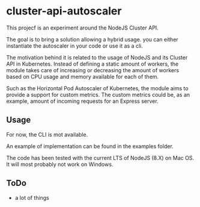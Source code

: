 # cluster-api-autoscaler

This projecf is an experiment around the NodeJS Cluster API.

The goal is to bring a solution allowing a hybrid usage. you can either instantiate the autoscaler in your code or use it as a cli.

The motivation behind it is related to the usage of NodeJS and its Cluster API in Kubernetes. Instead of defining a static amount of workers, the module takes care of increasing or decreasing the amount of workers based on CPU usage and memory available for each of them.

Such as the Horizontal Pod Autoscaler of Kubernetes, the module aims to provide a support for custom metrics. The custom metrics could be, as an example, amount of incoming requests for an Express server.

## Usage

For now, the CLI is mot available.

An example of implementation can be found in the examples folder.

The code has been tested with the current LTS of NodeJS (8.X) on Mac OS. It will most probably not work on Windows.

## ToDo

- a lot of things